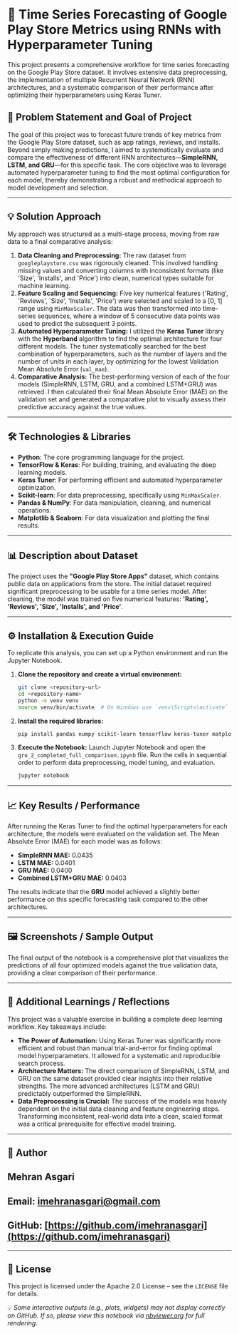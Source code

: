# 🚀 Time Series Forecasting of Google Play Store Metrics using RNNs with Hyperparameter Tuning

This project presents a comprehensive workflow for time series forecasting on the Google Play Store dataset. It involves extensive data preprocessing, the implementation of multiple Recurrent Neural Network (RNN) architectures, and a systematic comparison of their performance after optimizing their hyperparameters using Keras Tuner.

## 🎯 Problem Statement and Goal of Project

The goal of this project was to forecast future trends of key metrics from the Google Play Store dataset, such as app ratings, reviews, and installs. Beyond simply making predictions, I aimed to systematically evaluate and compare the effectiveness of different RNN architectures—**SimpleRNN, LSTM, and GRU**—for this specific task. The core objective was to leverage automated hyperparameter tuning to find the most optimal configuration for each model, thereby demonstrating a robust and methodical approach to model development and selection.

-----

## 💡 Solution Approach

My approach was structured as a multi-stage process, moving from raw data to a final comparative analysis:

1.  **Data Cleaning and Preprocessing:** The raw dataset from `googleplaystore.csv` was rigorously cleaned. This involved handling missing values and converting columns with inconsistent formats (like 'Size', 'Installs', and 'Price') into clean, numerical types suitable for machine learning.
2.  **Feature Scaling and Sequencing:** Five key numerical features ('Rating', 'Reviews', 'Size', 'Installs', 'Price') were selected and scaled to a [0, 1] range using `MinMaxScaler`. The data was then transformed into time-series sequences, where a window of 5 consecutive data points was used to predict the subsequent 3 points.
3.  **Automated Hyperparameter Tuning:** I utilized the **Keras Tuner** library with the **Hyperband** algorithm to find the optimal architecture for four different models. The tuner systematically searched for the best combination of hyperparameters, such as the number of layers and the number of units in each layer, by optimizing for the lowest Validation Mean Absolute Error (`val_mae`).
4.  **Comparative Analysis:** The best-performing version of each of the four models (SimpleRNN, LSTM, GRU, and a combined LSTM+GRU) was retrieved. I then calculated their final Mean Absolute Error (MAE) on the validation set and generated a comparative plot to visually assess their predictive accuracy against the true values.

-----

## 🛠️ Technologies & Libraries

  * **Python**: The core programming language for the project.
  * **TensorFlow & Keras**: For building, training, and evaluating the deep learning models.
  * **Keras Tuner**: For performing efficient and automated hyperparameter optimization.
  * **Scikit-learn**: For data preprocessing, specifically using `MinMaxScaler`.
  * **Pandas & NumPy**: For data manipulation, cleaning, and numerical operations.
  * **Matplotlib & Seaborn**: For data visualization and plotting the final results.

-----

## 📊 Description about Dataset

The project uses the **"Google Play Store Apps"** dataset, which contains public data on applications from the store. The initial dataset required significant preprocessing to be usable for a time series model. After cleaning, the model was trained on five numerical features: **'Rating', 'Reviews', 'Size', 'Installs', and 'Price'**.

-----

## ⚙️ Installation & Execution Guide

To replicate this analysis, you can set up a Python environment and run the Jupyter Notebook.

1.  **Clone the repository and create a virtual environment:**
    ```bash
    git clone <repository-url>
    cd <repository-name>
    python -m venv venv
    source venv/bin/activate  # On Windows use `venv\Scripts\activate`
    ```
2.  **Install the required libraries:**
    ```bash
    pip install pandas numpy scikit-learn tensorflow keras-tuner matplotlib seaborn
    ```
3.  **Execute the Notebook:**
    Launch Jupyter Notebook and open the `gru_2_completed_full_comparison.ipynb` file. Run the cells in sequential order to perform data preprocessing, model tuning, and evaluation.
    ```bash
    jupyter notebook
    ```

-----

## 📈 Key Results / Performance

After running the Keras Tuner to find the optimal hyperparameters for each architecture, the models were evaluated on the validation set. The Mean Absolute Error (MAE) for each model was as follows:

  * **SimpleRNN MAE:** 0.0435
  * **LSTM MAE:** 0.0401
  * **GRU MAE:** 0.0400
  * **Combined LSTM+GRU MAE:** 0.0403

The results indicate that the **GRU** model achieved a slightly better performance on this specific forecasting task compared to the other architectures.

-----

## 🖼️ Screenshots / Sample Output

The final output of the notebook is a comprehensive plot that visualizes the predictions of all four optimized models against the true validation data, providing a clear comparison of their performance.

-----

## 🧠 Additional Learnings / Reflections

This project was a valuable exercise in building a complete deep learning workflow. Key takeaways include:

  * **The Power of Automation:** Using Keras Tuner was significantly more efficient and robust than manual trial-and-error for finding optimal model hyperparameters. It allowed for a systematic and reproducible search process.
  * **Architecture Matters:** The direct comparison of SimpleRNN, LSTM, and GRU on the same dataset provided clear insights into their relative strengths. The more advanced architectures (LSTM and GRU) predictably outperformed the SimpleRNN.
  * **Data Preprocessing is Crucial:** The success of the models was heavily dependent on the initial data cleaning and feature engineering steps. Transforming inconsistent, real-world data into a clean, scaled format was a critical prerequisite for effective model training.

-----

## 👤 Author

## Mehran Asgari

## **Email:** [imehranasgari@gmail.com](mailto:imehranasgari@gmail.com)

## **GitHub:** [https://github.com/imehranasgari](https://github.com/imehranasgari)

-----

## 📄 License

This project is licensed under the Apache 2.0 License – see the `LICENSE` file for details.

💡 *Some interactive outputs (e.g., plots, widgets) may not display correctly on GitHub. If so, please view this notebook via [nbviewer.org](https://nbviewer.org) for full rendering.*
